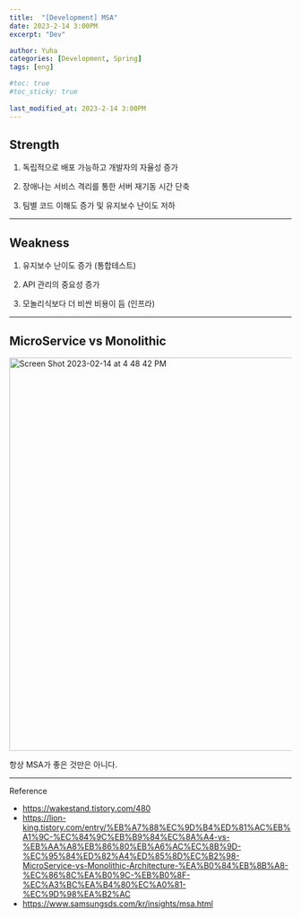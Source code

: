 ```yaml
---
title:  "[Development] MSA"
date: 2023-2-14 3:00PM
excerpt: "Dev"

author: Yuha
categories: [Development, Spring]
tags: [eng]

#toc: true
#toc_sticky: true
 
last_modified_at: 2023-2-14 3:00PM
---
```


## Strength

1. 독립적으로 배포 가능하고 개발자의 자율성 증가

2. 장애나는 서비스 격리를 통한 서버 재기동 시간 단축

3. 팀별 코드 이해도 증가 및 유지보수 난이도 저하

---

## Weakness

1. 유지보수 난이도 증가 (통합테스트)

2. API 관리의 중요성 증가

3. 모놀리식보다 더 비싼 비용이 듬 (인프라)

---

## MicroService vs Monolithic

<img width="701" alt="Screen Shot 2023-02-14 at 4 48 42 PM" src="https://user-images.githubusercontent.com/83699657/218672456-d56c6ef9-f662-47c9-a95d-8a3fce26ac71.png">

항상 MSA가 좋은 것만은 아니다.

---

Reference
- <https://wakestand.tistory.com/480>
- <https://lion-king.tistory.com/entry/%EB%A7%88%EC%9D%B4%ED%81%AC%EB%A1%9C-%EC%84%9C%EB%B9%84%EC%8A%A4-vs-%EB%AA%A8%EB%86%80%EB%A6%AC%EC%8B%9D-%EC%95%84%ED%82%A4%ED%85%8D%EC%B2%98-MicroService-vs-Monolithic-Architecture-%EA%B0%84%EB%8B%A8-%EC%86%8C%EA%B0%9C-%EB%B0%8F-%EC%A3%BC%EA%B4%80%EC%A0%81-%EC%9D%98%EA%B2%AC>
- <https://www.samsungsds.com/kr/insights/msa.html>